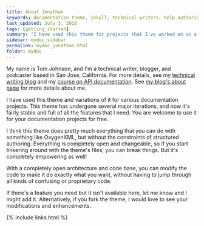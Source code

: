 ```yaml
---
title: About Jonathan
keywords: documentation theme, jekyll, technical writers, help authoring tools, hat replacements
last_updated: July 3, 2016
tags: [getting_started]
summary: "I have used this theme for projects that I've worked on as a professional technical writer."
sidebar: mydoc_sidebar
permalink: mydoc_jonathan.html
folder: mydoc
---
```


My name is Tom Johnson, and I'm a technical writer, blogger, and podcaster based in San Jose, California. For more details, see my [technical writing blog](http://idratherbewriting.com) and my [course on API documentation](http://idratherbewriting.com/learnapidoc/).  See [my blog's about page](http://idratherbewriting.com/aboutme/) for more details about me.

I have used this theme and variations of it for various documentation projects. This theme has undergone several major iterations, and now it's fairly stable and full of all the features that I need. You are welcome to use it for your documentation projects for free.

I think this theme does pretty much everything that you can do with something like OxygenXML, but without the constraints of structured authoring. Everything is completely open and changeable, so if you start tinkering around with the theme's files, you can break things. But it's completely empowering as well!

With a completely open architecture and code base, you can modify the code to make it do exactly what you want, without having to jump through all kinds of confusing or proprietary code.

If there's a feature you need but it isn't available here, let me know and I might add it. Alternatively, if you fork the theme, I would love to see your modifications and enhancements.

{% include links.html %}
